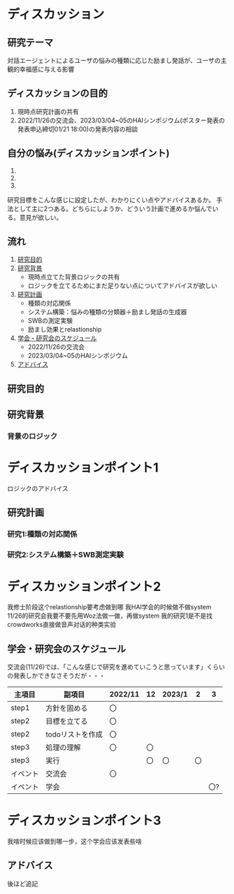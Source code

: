 # ディスカッション
## 研究テーマ
対話エージェントによるユーザの悩みの種類に応じた励まし発話が、ユーザの主観的幸福感に与える影響

## ディスカッションの目的
1. 現時点研究計画の共有
2. 2022/11/26の交流会、2023/03/04~05のHAIシンポジウム(ポスター発表の発表申込締切01/21 18:00)の発表内容の相談

## 自分の悩み(ディスカッションポイント)
1. 
2.  
3. 
研究目標をこんな感じに設定したが、わかりにくい点やアドバイスあるか。
手法として主に2つある。どちらにしようか、どういう計画で進めるか悩んでいる。意見が欲しい。

## 流れ
1. [研究目的](#研究目的)
2. [研究背景](#研究背景)
    - 現時点立てた背景ロジックの共有
    - ロジックを立てるためにまだ足りない点についてアドバイスが欲しい
3. [研究計画](#研究計画)
    - 種類の対応関係
    - システム構築：悩みの種類の分類器＋励まし発話の生成器
    - SWBの測定実験
    - 励まし効果とrelastionship
4. [学会・研究会のスケジュール](#学会・研究会のスケジュール)
    - 2022/11/26の交流会
    - 2023/03/04~05のHAIシンポジウム
5. [アドバイス](#アドバイス)



## 研究目的


## 研究背景
### 背景のロジック

# ディスカッションポイント1
ロジックのアドバイス

## 研究計画
### 研究1:種類の対応関係


### 研究2:システム構築＋SWB測定実験




# ディスカッションポイント2
我修士阶段这个relastionship要考虑做到哪
我HAI学会的时候做不做system
11/26的研究会我要不要先用Woz法做一做，再做system
我的研究1是不是找crowdworks直接做音声对话的种类实验


## 学会・研究会のスケジュール

交流会(11/26)では、「こんな感じで研究を進めていこうと思っています」くらいの発表しかできなさそうだが・・・

|主項目|副項目|2022/11|12|2023/1|2|3|
|---|---|---|---|---|---|---|
|step1|方針を固める|〇||
|step2|目標を立てる|〇||
|step2|todoリストを作成|〇||
|step3|処理の理解|〇|〇|
|step3|実行||〇|〇|〇|
|イベント|交流会|〇|||||
|イベント|学会|||||〇?|

# ディスカッションポイント3
我啥时候应该做到哪一步，这个学会应该发表些啥

## アドバイス
後ほど追記
